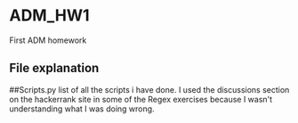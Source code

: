 # ADM_HW1
First ADM homework
## File explanation
##Scripts.py
list of all the scripts i have done. I used the discussions section on the hackerrank site in some of the Regex exercises because I wasn't understanding what I was doing wrong. 

